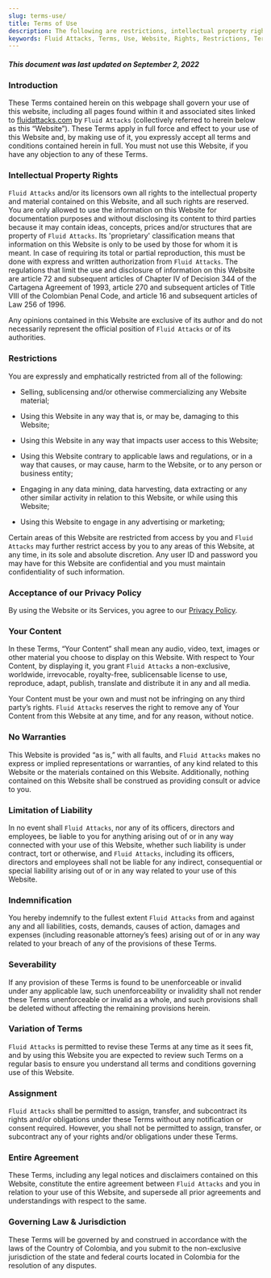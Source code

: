 ```yaml
---
slug: terms-use/
title: Terms of Use
description: The following are restrictions, intellectual property rights, limitations, agreements, and all related to the Terms of Use of Fluid Attacks website content.
keywords: Fluid Attacks, Terms, Use, Website, Rights, Restrictions, Terms of Use, Ethical Hacking, Pentesting
---
```


#### *This document was last updated on September 2, 2022*

### Introduction

These Terms contained herein on this webpage
shall govern your use of this website,
including all pages found within it
and associated sites linked to [fluidattacks.com](../) by `Fluid Attacks`
(collectively referred to herein below as this “Website”).
These Terms apply in full force and effect
to your use of this Website and,
by making use of it,
you expressly accept all terms and conditions contained herein in full.
You must not use this Website,
if you have any objection to any of these Terms.

### Intellectual Property Rights

`Fluid Attacks` and/or its licensors own all rights to the intellectual
property and material contained on this Website, and all such rights are
reserved.
You are only allowed to use the information on this Website
for documentation purposes
and without disclosing its content to third parties
because it may contain ideas,
concepts,
prices and/or structures
that are property of `Fluid Attacks`.
Its 'proprietary' classification means
that information on this Website is only to be used
by those for whom it is meant.
In case of requiring its total or partial reproduction,
this must be done with express and written authorization from `Fluid Attacks`.
The regulations
that limit the use and disclosure of information on this Website
are article 72
and subsequent articles of Chapter IV of Decision 344
of the Cartagena Agreement of 1993,
article 270
and subsequent articles of Title VIII
of the Colombian Penal Code,
and article 16 and subsequent articles of Law 256 of 1996.

Any opinions contained in this Website are exclusive of its author and
do not necessarily represent the official position of `Fluid Attacks` or of
its authorities.

### Restrictions

You are expressly and emphatically restricted from all of the following:

- Selling, sublicensing and/or otherwise commercializing any Website
  material;

- Using this Website in any way that is, or may be, damaging to this
  Website;

- Using this Website in any way that impacts user access to this
  Website;

- Using this Website contrary to applicable laws and regulations, or
  in a way that causes, or may cause, harm to the Website, or to any
  person or business entity;

- Engaging in any data mining, data harvesting, data extracting or any
  other similar activity in relation to this Website, or while using
  this Website;

- Using this Website to engage in any advertising or marketing;

Certain areas of this Website are restricted from access by you and
`Fluid Attacks` may further restrict access by you to any areas of this
Website, at any time, in its sole and absolute discretion. Any user ID
and password you may have for this Website are confidential and you must
maintain confidentiality of such information.

### Acceptance of our Privacy Policy

By using the Website or its Services,
you agree to our [Privacy Policy](../privacy/).

### Your Content

In these Terms, “Your Content” shall mean any audio, video, text, images
or other material you choose to display on this Website. With respect to
Your Content, by displaying it, you grant `Fluid Attacks` a
non-exclusive, worldwide, irrevocable, royalty-free, sublicensable
license to use, reproduce, adapt, publish, translate and distribute it
in any and all media.

Your Content must be your own and must not be infringing on any third
party’s rights. `Fluid Attacks` reserves the right to remove any of Your
Content from this Website at any time, and for any reason, without
notice.

### No Warranties

This Website is provided “as is,” with all faults, and `Fluid Attacks`
makes no express or implied representations or warranties, of any kind
related to this Website or the materials contained on this Website.
Additionally, nothing contained on this Website shall be construed as
providing consult or advice to you.

### Limitation of Liability

In no event shall `Fluid Attacks`, nor any of its officers, directors
and employees, be liable to you for anything arising out of or in any
way connected with your use of this Website, whether such liability is
under contract, tort or otherwise, and `Fluid Attacks`, including its
officers, directors and employees shall not be liable for any indirect,
consequential or special liability arising out of or in any way related
to your use of this Website.

### Indemnification

You hereby indemnify to the fullest extent `Fluid Attacks` from and
against any and all liabilities, costs, demands, causes of action,
damages and expenses (including reasonable attorney’s fees) arising out
of or in any way related to your breach of any of the provisions of
these Terms.

### Severability

If any provision of these Terms is found to be unenforceable or invalid
under any applicable law, such unenforceability or invalidity shall not
render these Terms unenforceable or invalid as a whole, and such
provisions shall be deleted without affecting the remaining provisions
herein.

### Variation of Terms

`Fluid Attacks` is permitted to revise these Terms at any time as it
sees fit, and by using this Website you are expected to review such
Terms on a regular basis to ensure you understand all terms and
conditions governing use of this Website.

### Assignment

`Fluid Attacks` shall be permitted to assign, transfer, and subcontract
its rights and/or obligations under these Terms without any notification
or consent required. However, you shall not be permitted to assign,
transfer, or subcontract any of your rights and/or obligations under
these Terms.

### Entire Agreement

These Terms, including any legal notices and disclaimers contained on
this Website, constitute the entire agreement between `Fluid Attacks`
and you in relation to your use of this Website, and supersede all prior
agreements and understandings with respect to the same.

### Governing Law & Jurisdiction

These Terms will be governed by and construed in accordance with the
laws of the Country of Colombia, and you submit to the non-exclusive
jurisdiction of the state and federal courts located in Colombia for the
resolution of any disputes.
